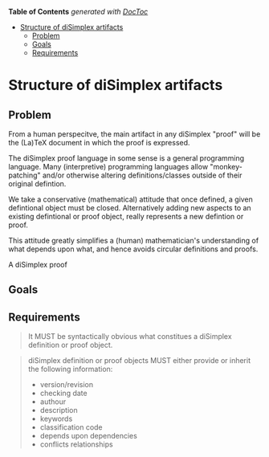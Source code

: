 **Table of Contents**  *generated with [DocToc](http://doctoc.herokuapp.com/)*

- [Structure of diSimplex artifacts](#structure-of-disimplex-artifacts)
	- [Problem](#problem)
	- [Goals](#goals)
	- [Requirements](#requirements)

# Structure of diSimplex artifacts

## Problem

From a human perspecitve, the main artifact in any diSimplex "proof"
will be the (La)TeX document in which the proof is expressed.

The diSimplex proof language in some sense is a general programming 
language.  Many (interpretive) programming languages allow 
"monkey-patching" and/or otherwise altering definitions/classes outside 
of their original defintion.

We take a conservative (mathematical) attitude that once defined, a 
given defintional object must be closed.  Alternatively adding new 
aspects to an existing defintional or proof object, really represents a 
new defintion or proof.

This attitude greatly simplifies a (human) mathematician's 
understanding of what depends upon what, and hence avoids circular 
definitions and proofs.

A diSimplex proof 

## Goals

## Requirements

> It MUST be syntactically obvious what constitues a diSimplex 
> definition or proof object.

> diSimplex definition or proof objects MUST either provide or inherit 
> the following information:
>
> * version/revision 
> * checking date
> * authour 
> * description 
> * keywords 
> * classification code 
> * depends upon dependencies 
> * conflicts relationships

